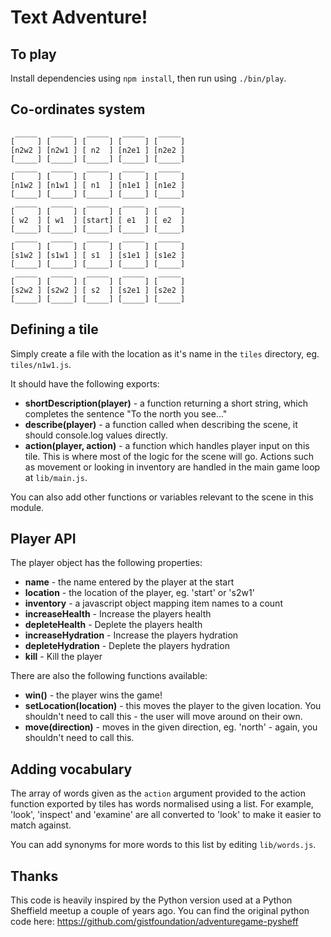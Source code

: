 Text Adventure!
===============

To play
-------

Install dependencies using `npm install`, then run using `./bin/play`.

Co-ordinates system
-------------------

     _____   _____   _____   _____   _____
    [     ] [     ] [     ] [     ] [     ]
    [n2w2 ] [n2w1 ] [ n2  ] [n2e1 ] [n2e2 ]
    [_____] [_____] [_____] [_____] [_____]
     _____   _____   _____   _____   _____
    [     ] [     ] [     ] [     ] [     ]
    [n1w2 ] [n1w1 ] [ n1  ] [n1e1 ] [n1e2 ]
    [_____] [_____] [_____] [_____] [_____]
     _____   _____   _____   _____   _____
    [     ] [     ] [     ] [     ] [     ]
    [ w2  ] [ w1  ] [start] [ e1  ] [ e2  ]
    [_____] [_____] [_____] [_____] [_____]
     _____   _____   _____   _____   _____
    [     ] [     ] [     ] [     ] [     ]
    [s1w2 ] [s1w1 ] [ s1  ] [s1e1 ] [s1e2 ]
    [_____] [_____] [_____] [_____] [_____]
     _____   _____   _____   _____   _____
    [     ] [     ] [     ] [     ] [     ]
    [s2w2 ] [s2w2 ] [ s2  ] [s2e1 ] [s2e2 ]
    [_____] [_____] [_____] [_____] [_____]


Defining a tile
---------------

Simply create a file with the location as it's name in the `tiles`
directory, eg. `tiles/n1w1.js`.

It should have the following exports:

* __shortDescription(player)__ - a function returning a short string,
  which completes the sentence "To the north you see..."
* __describe(player)__ - a function called when describing the scene, it
  should console.log values directly.
* __action(player, action)__ - a function which handles player input on this
  tile. This is where most of the logic for the scene will go. Actions such
  as movement or looking in inventory are handled in the main game loop at
  `lib/main.js`.

You can also add other functions or variables relevant to the scene in this
module.

Player API
----------

The player object has the following properties:

* __name__ - the name entered by the player at the start
* __location__ - the location of the player, eg. 'start' or 's2w1'
* __inventory__ - a javascript object mapping item names to a count
* __increaseHealth__ - Increase the players health
* __depleteHealth__ - Deplete the players health
* __increaseHydration__ - Increase the players hydration
* __depleteHydration__ - Deplete the players hydration
* __kill__ - Kill the player

There are also the following functions available:

* __win()__ - the player wins the game!
* __setLocation(location)__ - this moves the player to the given location.
  You shouldn't need to call this - the user will move around on their own.
* __move(direction)__ - moves in the given direction, eg. 'north' - again,
  you shouldn't need to call this.


Adding vocabulary
-----------------

The array of words given as the `action` argument provided to the action
function exported by tiles has words normalised using a list. For example,
'look', 'inspect' and 'examine' are all converted to 'look' to make it
easier to match against.

You can add synonyms for more words to this list by editing `lib/words.js`.

Thanks
------

This code is heavily inspired by the Python version used at a Python
Sheffield meetup a couple of years ago. You can find the original python
code here: https://github.com/gistfoundation/adventuregame-pysheff
